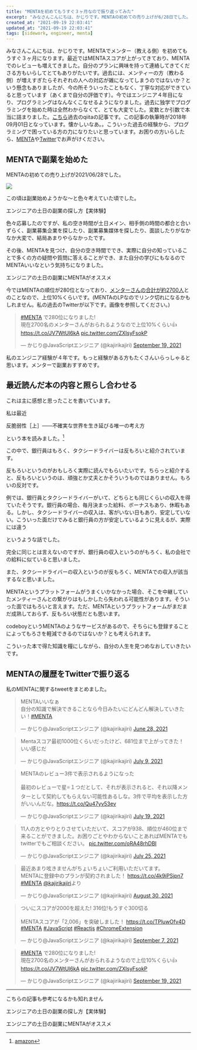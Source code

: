 ```yaml
---
title: "MENTAを初めてもうすぐ３ヶ月なので振り返ってみた"
excerpt: "みなさんこんにちは、かじりです。MENTAの初めての売り上げが6/28日でした。そこから数えてもうすぐ３ヶ月です。今までの経験をまとめてみました。"
created_at: "2021-09-19 22:03:41"
updated_at: "2021-09-19 22:03:41"
tags: [sidework, engineer, menta]
---
```


みなさんこんにちは、かじりです。MENTAでメンター（教える側）を初めてもうすぐ３ヶ月になります。最近ではMENTAスコアが上がってきており、MENTAでのレビューも増えてきました。自分のプランに興味を持って連絡してきてくださる方もいらしてとてもありがたいです。過去には、メンティーの方（教わる側）が増えすぎたらそれぞれの人への対応が雑になってしまうのではないか？という懸念もありましたが、今の所そういったこともなく、丁寧な対応ができていると思っています（あくまで自分の評価です）。今ではエンジニア４年目になり、プログラミングはなんなくこなせるようになりました。過去に独学でプログラミングを始めた時は全然わからなくて、とても大変でした。変数とか引数で本当に詰まりました。[こちら](https://qiita.com/kajirikajiri/items/9ffe03bf2919c99b964a)過去のqiitaの記事です。この記事の執筆時が2018年09月01日となっています。懐かしいなあ。。こういった過去の経験から、プログラミングで困っている方の力になりたいと思っています。お困りの方いらしたら、[MENTA](https://menta.work/plan/4010)や[Twitter](https://twitter.com/kajirikajiri)でお声がけください。


## MENTAで副業を始めた

MENTAの初めての売り上げが2021/06/28でした。

![](assets/blog/ive-been-doing-menta-for-almost-3-months-now/menta-first.png)

この頃は副業始めようかな〜と色々考えていた頃でした。

<my-link href="/engineer-side-job-once-a-week">エンジニアの土日の副業の探し方【実体験】</my-link> 

色々応募したのですが、私の空き時間が土日メイン、相手側の時間の都合と合いずらく、副業募集企業を探したり、副業募集媒体を探したり、面談したりがなかなか大変で、結局あまりやらなかったです。

その後、MENTAを見つけ、自分の空き時間ででき、実際に自分の知っていることで多くの方の疑問や質問に答えることができ、また自分の学びにもなるのでMENTAいいなという気持ちになりました。

<my-link href="/engineer-side-job-menta">エンジニアの土日の副業にMENTAがオススメ</my-link> 

今ではMENTAの順位が280位となっており、[メンターさんの合計が約2700人](https://menta.work/about_mentee#:~:text=%E9%81%B8%E3%81%B0%E3%82%8C%E3%82%8B%E7%90%86%E7%94%B1-,%E7%B4%842%2C700%E5%90%8D%E3%81%AE%E3%83%A1%E3%83%B3%E3%82%BF%E3%83%BC%E3%81%8B%E3%82%89%E9%81%B8%E3%81%B9%E3%82%8B,-%E3%83%97%E3%83%AD%E3%82%B0%E3%83%A9%E3%83%9F%E3%83%B3%E3%82%B0%E3%80%81%E3%83%87%E3%82%B6%E3%82%A4%E3%83%B3%E3%80%81%E8%B5%B7%E6%A5%AD)とのことなので、上位10%くらいです。(MENTAのLPなのでリンク切れになるかもしれません。私の過去のTwitterが以下です。画像を参照してください。)

<blockquote class="twitter-tweet"><p lang="ja" dir="ltr"><a href="https://twitter.com/hashtag/MENTA?src=hash&amp;ref_src=twsrc%5Etfw">#MENTA</a> で280位になりました!<br/>現在2700名のメンターさんがおられるようなので上位10%くらい👍<a href="https://t.co/JV7WtUl6kA">https://t.co/JV7WtUl6kA</a> <a href="https://t.co/ZXIsyFsokP">pic.twitter.com/ZXIsyFsokP</a></p>&mdash; かじり@JavaScriptエンジニア (@kajirikajiri) <a href="https://twitter.com/kajirikajiri/status/1439528861427851264?ref_src=twsrc%5Etfw">September 19, 2021</a></blockquote> <script async src="https://platform.twitter.com/widgets.js" charset="utf-8"></script>

私のエンジニア経験が４年です。もっと経験がある方もたくさんいらっしゃると思います。メンターで副業おすすめです。

## 最近読んだ本の内容と照らし合わせる

これは主に感想と思ったことを書いています。

私は最近

反脆弱性［上］――不確実な世界を生き延びる唯一の考え方

という本を読みました。[^1]

[^1]: [amazon](https://www.amazon.co.jp/gp/product/B072PXY32Q/ref=ppx_yo_dt_b_d_asin_title_o02?ie=UTF8&psc=1)

この中で、銀行員はもろく、タクシードライバーは反もろいと紹介されています。

反もろいというのがおもしろく実際に読んでもらいたいです。ちらっと紹介すると、反もろいというのは、頑強とか丈夫とかそういうものではありません。もろいの反対です。

例では、銀行員とタクシードライバーがいて、どちらとも同じくらいの収入を得ていたそうです。銀行員の場合、毎月決まった給料、ボーナスもあり、休暇もある。しかし、タクシードライバーの収入は、客がいない日もあり、安定していない。こういった面だけでみると銀行員の方が安定しているように見えるが、実際には違う

というような話でした。

完全に同じとは言えないのですが、銀行員の収入というのがもろく、私の会社での給料に似ていると思いました。

また、タクシードライバーの収入というのが反もろく、MENTAでの収入が該当するなと思いました。

MENTAというプラットフォームがうまくいかなかった場合、そこを中継していたメンティーさんとの繋がりはもしかしたら失われる可能性があります。そういった面ではもろいと言えます。ただ、MENTAというプラットフォームがまだまだ成熟しておらず、反もろい状態だとも思います。

codeboyというMENTAのようなサービスがあるので、そちらにも登録することによってもろさを軽減できるのではないか？とも考えられます。

こういった本で得た知識を糧にしながら、自分の人生を見つめなおしていきたいです。

## MENTAの履歴をTwitterで振り返る

私のMENTAに関するtweetをまとめました。

<blockquote class="twitter-tweet"><p lang="ja" dir="ltr">MENTAいいなぁ<br/>自分の知識で解決できることなら今日みたいにどんどん解決していきたい！<a href="https://twitter.com/hashtag/MENTA?src=hash&amp;ref_src=twsrc%5Etfw">#MENTA</a></p>&mdash; かじり@JavaScriptエンジニア (@kajirikajiri) <a href="https://twitter.com/kajirikajiri/status/1409496962966032388?ref_src=twsrc%5Etfw">June 28, 2021</a></blockquote> <script async src="https://platform.twitter.com/widgets.js" charset="utf-8"></script>

<blockquote class="twitter-tweet"><p lang="ja" dir="ltr">Mentaスコア最初1000位くらいだったけど、681位まで上がってきた！<br/>いい感じだ</p>&mdash; かじり@JavaScriptエンジニア (@kajirikajiri) <a href="https://twitter.com/kajirikajiri/status/1413533024147283969?ref_src=twsrc%5Etfw">July 9, 2021</a></blockquote> <script async src="https://platform.twitter.com/widgets.js" charset="utf-8"></script>

<blockquote class="twitter-tweet"><p lang="ja" dir="ltr">MENTAのレビュー3件で表示されるようになった<br/><br/>最初のレビューで星⭐️１つだとして、それが表示されると、それ以降メンターとして契約してもらえない可能性あるしな。3件で平均を表示した方がいいんだな。<a href="https://t.co/Qu47yv53ev">https://t.co/Qu47yv53ev</a></p>&mdash; かじり@JavaScriptエンジニア (@kajirikajiri) <a href="https://twitter.com/kajirikajiri/status/1416935008376217600?ref_src=twsrc%5Etfw">July 19, 2021</a></blockquote> <script async src="https://platform.twitter.com/widgets.js" charset="utf-8"></script>

<blockquote class="twitter-tweet"><p lang="ja" dir="ltr">11人の方とやりとりさせていただいて、スコアが938、順位が460位まで来ることができました。お困りごとやわからないことあればMENTAでもtwitterでもご相談ください。 <a href="https://t.co/oRA48rhDBI">pic.twitter.com/oRA48rhDBI</a></p>&mdash; かじり@JavaScriptエンジニア (@kajirikajiri) <a href="https://twitter.com/kajirikajiri/status/1419237603799273473?ref_src=twsrc%5Etfw">July 25, 2021</a></blockquote> <script async src="https://platform.twitter.com/widgets.js" charset="utf-8"></script>

<blockquote class="twitter-tweet"><p lang="ja" dir="ltr">最近あまり呟きませんがちょいちょいご利用いただいてます。 <br/>MENTAに登録中のプランが契約されました！ <a href="https://t.co/4k9iPSjpn7">https://t.co/4k9iPSjpn7</a> <a href="https://twitter.com/hashtag/MENTA?src=hash&amp;ref_src=twsrc%5Etfw">#MENTA</a> <a href="https://twitter.com/kajirikajiri?ref_src=twsrc%5Etfw">@kajirikajiri</a>より</p>&mdash; かじり@JavaScriptエンジニア (@kajirikajiri) <a href="https://twitter.com/kajirikajiri/status/1432146327312289797?ref_src=twsrc%5Etfw">August 30, 2021</a></blockquote> <script async src="https://platform.twitter.com/widgets.js" charset="utf-8"></script>

<blockquote class="twitter-tweet"><p lang="ja" dir="ltr">ついにスコアが2000を超えた! 316位!もうすぐ300切る<br/><br/>MENTAスコアが「2,006」を突破しました！ <a href="https://t.co/TPluwOfv4D">https://t.co/TPluwOfv4D</a> <a href="https://twitter.com/hashtag/MENTA?src=hash&amp;ref_src=twsrc%5Etfw">#MENTA</a> <a href="https://twitter.com/hashtag/JavaScript?src=hash&amp;ref_src=twsrc%5Etfw">#JavaScript</a> <a href="https://twitter.com/hashtag/Reactjs?src=hash&amp;ref_src=twsrc%5Etfw">#Reactjs</a> <a href="https://twitter.com/hashtag/ChromeExtension?src=hash&amp;ref_src=twsrc%5Etfw">#ChromeExtension</a></p>&mdash; かじり@JavaScriptエンジニア (@kajirikajiri) <a href="https://twitter.com/kajirikajiri/status/1435217412148760576?ref_src=twsrc%5Etfw">September 7, 2021</a></blockquote> <script async src="https://platform.twitter.com/widgets.js" charset="utf-8"></script>

<blockquote class="twitter-tweet"><p lang="ja" dir="ltr"><a href="https://twitter.com/hashtag/MENTA?src=hash&amp;ref_src=twsrc%5Etfw">#MENTA</a> で280位になりました!<br/>現在2700名のメンターさんがおられるようなので上位10%くらい👍<a href="https://t.co/JV7WtUl6kA">https://t.co/JV7WtUl6kA</a> <a href="https://t.co/ZXIsyFsokP">pic.twitter.com/ZXIsyFsokP</a></p>&mdash; かじり@JavaScriptエンジニア (@kajirikajiri) <a href="https://twitter.com/kajirikajiri/status/1439528861427851264?ref_src=twsrc%5Etfw">September 19, 2021</a></blockquote> <script async src="https://platform.twitter.com/widgets.js" charset="utf-8"></script>

---

こちらの記事も参考になるかも知れません

<my-link href="/engineer-side-job-once-a-week">エンジニアの土日の副業の探し方【実体験】</my-link> 

<my-link href="/engineer-side-job-menta">エンジニアの土日の副業にMENTAがオススメ</my-link> 
